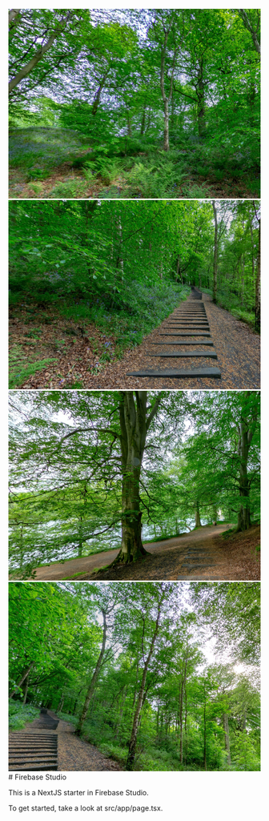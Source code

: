 ![alt text](garden4.jpg) ![alt text](garden1.jpg) ![alt text](garden2.jpg) ![alt text](garden3.jpg)# Firebase Studio

This is a NextJS starter in Firebase Studio.

To get started, take a look at src/app/page.tsx.
